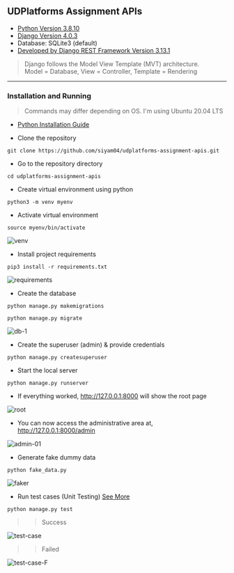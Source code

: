 ## UDPlatforms Assignment APIs

* [Python Version 3.8.10](https://www.python.org/)
* [Django Version 4.0.3](https://www.djangoproject.com/)
* Database: SQLite3 (default)
* [Developed by Django REST Framework Version 3.13.1](https://www.django-rest-framework.org/)

> Django follows the Model View Template (MVT) architecture. <br>
> Model = Database, View = Controller, Template = Rendering
---

### Installation and Running
> Commands may differ depending on OS. I'm using Ubuntu 20.04 LTS

* [Python Installation Guide](https://wiki.python.org/moin/BeginnersGuide/Download)

* Clone the repository
``` 
git clone https://github.com/siyam04/udplatforms-assignment-apis.git
```
* Go to the repository directory
``` 
cd udplatforms-assignment-apis
```
* Create virtual environment using python
``` 
python3 -m venv myenv
```
* Activate virtual environment
``` 
source myenv/bin/activate
```
![venv](https://user-images.githubusercontent.com/23103980/157701305-be623108-19ae-4882-a657-d3bf35159be2.png)

* Install project requirements
``` 
pip3 install -r requirements.txt
```
![requirements](https://user-images.githubusercontent.com/23103980/157701530-64d5e4b2-007e-4372-9638-0fd73ef41276.png)

* Create the database
``` 
python manage.py makemigrations
```
``` 
python manage.py migrate
```
![db-1](https://user-images.githubusercontent.com/23103980/157701755-c27dac76-c883-4ead-bbb3-52ec154c96ba.png)

* Create the superuser (admin) & provide credentials
``` 
python manage.py createsuperuser
```
* Start the local server
``` 
python manage.py runserver
```
* If everything worked, http://127.0.0.1:8000 will show the root page

![root](https://user-images.githubusercontent.com/23103980/157701935-919020b4-f748-429a-86cf-3476b8f9c914.png)

* You can now access the administrative area at, http://127.0.0.1:8000/admin

![admin-01](https://user-images.githubusercontent.com/23103980/157702075-0aa4de0e-8efd-40a7-a5fb-0e021850b6cf.png)

* Generate fake dummy data
``` 
python fake_data.py
```
![faker](https://user-images.githubusercontent.com/23103980/157702177-fe27c2bb-2e22-43bc-85a3-734127f9e05e.png)

* Run test cases (Unit Testing) [See More](https://www.django-rest-framework.org/api-guide/testing/#api-test-cases)
``` 
python manage.py test
```
>> Success

![test-case](https://user-images.githubusercontent.com/23103980/157743875-344eb440-fb0a-4205-88df-f8e3d4369008.png)

>> Failed

![test-case-F](https://user-images.githubusercontent.com/23103980/157744032-f5f27796-1924-49ea-bf7d-8c30bac3b734.png)


